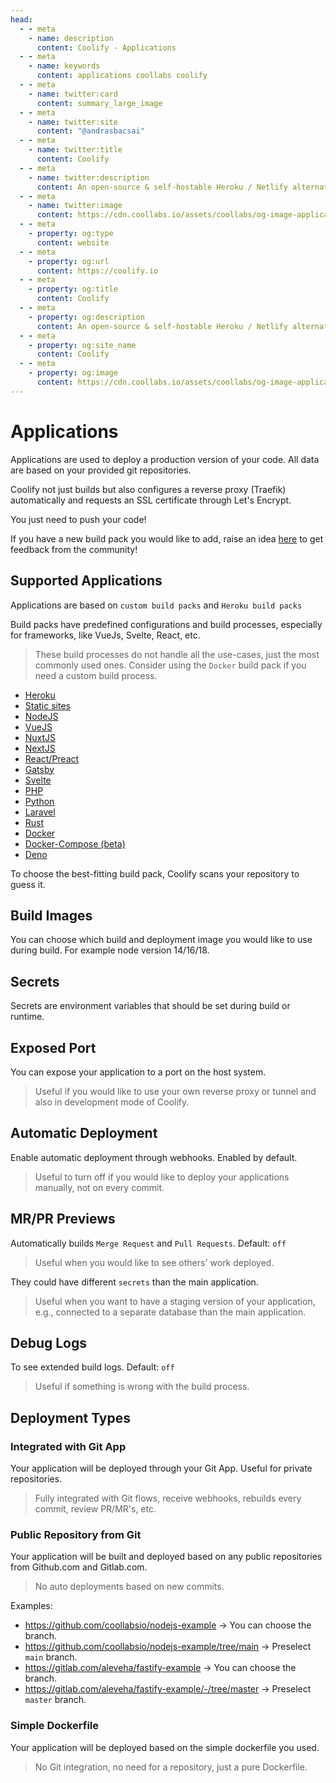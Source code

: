 ```yaml
---
head:
  - - meta
    - name: description
      content: Coolify - Applications
  - - meta
    - name: keywords
      content: applications coollabs coolify
  - - meta
    - name: twitter:card
      content: summary_large_image
  - - meta
    - name: twitter:site
      content: "@andrasbacsai"
  - - meta
    - name: twitter:title
      content: Coolify
  - - meta
    - name: twitter:description
      content: An open-source & self-hostable Heroku / Netlify alternative.
  - - meta
    - name: twitter:image
      content: https://cdn.coollabs.io/assets/coollabs/og-image-applications.png
  - - meta
    - property: og:type
      content: website
  - - meta
    - property: og:url
      content: https://coolify.io
  - - meta
    - property: og:title
      content: Coolify
  - - meta
    - property: og:description
      content: An open-source & self-hostable Heroku / Netlify alternative.
  - - meta
    - property: og:site_name
      content: Coolify
  - - meta
    - property: og:image
      content: https://cdn.coollabs.io/assets/coollabs/og-image-applications.png
---
```


# Applications

Applications are used to deploy a production version of your code. All data are based on your provided git repositories.

Coolify not just builds but also configures a reverse proxy (Traefik) automatically and requests an SSL certificate through Let's Encrypt.

You just need to push your code!

If you have a new build pack you would like to add, raise an idea [here](https://feedback.coolify.io/) to get feedback from the community!

## Supported Applications

Applications are based on `custom build packs` and `Heroku build packs`

Build packs have predefined configurations and build processes, especially for frameworks, like VueJs, Svelte, React, etc.

> These build processes do not handle all the use-cases, just the most commonly used ones. Consider using the `Docker` build pack if you need a custom build process.

- [Heroku](./heroku)
- [Static sites](./static)
- [NodeJS](./nodejs)
- [VueJS](./vuejs)
- [NuxtJS](./nuxtjs)
- [NextJS](./nextjs)
- [React/Preact](./react-preact)
- [Gatsby](./gatsby)
- [Svelte](./svelte)
- [PHP](./php)
- [Python](./python)
- [Laravel](./laravel)
- [Rust](./rust)
- [Docker](./docker)
- [Docker-Compose (beta)](./docker-compose)
- [Deno](./deno)

To choose the best-fitting build pack, Coolify scans your repository to guess it.

## Build Images

You can choose which build and deployment image you would like to use during build. For example node version 14/16/18.

## Secrets

Secrets are environment variables that should be set during build or runtime.

## Exposed Port

You can expose your application to a port on the host system.

> Useful if you would like to use your own reverse proxy or tunnel and also in development mode of Coolify.

## Automatic Deployment

Enable automatic deployment through webhooks. Enabled by default.

> Useful to turn off if you would like to deploy your applications manually, not on every commit.

## MR/PR Previews

Automatically builds `Merge Request` and `Pull Requests`. Default: `off`

> Useful when you would like to see others' work deployed.

They could have different `secrets` than the main application.

> Useful when you want to have a staging version of your application, e.g., connected to a separate database than the main application.

## Debug Logs

To see extended build logs. Default: `off`

> Useful if something is wrong with the build process.

## Deployment Types

### Integrated with Git App

Your application will be deployed through your Git App. Useful for private repositories.

> Fully integrated with Git flows, receive webhooks, rebuilds every commit, review PR/MR's, etc.

### Public Repository from Git

Your application will be built and deployed based on any public repositories from Github.com and Gitlab.com.

> No auto deployments based on new commits.

Examples:

- https://github.com/coollabsio/nodejs-example -> You can choose the branch.
- https://github.com/coollabsio/nodejs-example/tree/main -> Preselect `main` branch.
- https://gitlab.com/aleveha/fastify-example -> You can choose the branch.
- https://gitlab.com/aleveha/fastify-example/-/tree/master -> Preselect `master` branch.

### Simple Dockerfile

Your application will be deployed based on the simple dockerfile you used.

> No Git integration, no need for a repository, just a pure Dockerfile.

